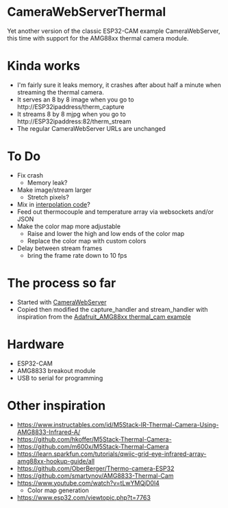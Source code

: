 # CameraWebServerThermal
Yet another version of the classic ESP32-CAM example CameraWebServer, this time with support for the AMG88xx thermal camera module.

# Kinda works
- I'm fairly sure it leaks memory, it crashes after about half a minute when streaming the thermal camera.
- It serves an 8 by 8 image when you go to http://ESP32ipaddress/therm_capture
- It streams 8 by 8 mjpg when you go to  http://ESP32ipaddress:82/therm_stream
- The regular CameraWebServer URLs are unchanged

# To Do
- Fix crash
  - Memory leak?
- Make image/stream larger
  - Stretch pixels?
- Mix in [interpolation code](https://github.com/adafruit/Adafruit_AMG88xx/tree/master/examples/thermal_cam_interpolate)?
- Feed out thermocouple and temperature array via websockets and/or JSON
- Make the color map more adjustable
  - Raise and lower the high and low ends of the color map
  - Replace the color map with custom colors
- Delay between stream frames
  - bring the frame rate down to 10 fps

# The process so far
- Started with [CameraWebServer](https://github.com/espressif/arduino-esp32/tree/master/libraries/ESP32/examples/Camera/CameraWebServer)
- Copied then modified the capture_handler and stream_handler with inspiration from the [Adafruit_AMG88xx thermal_cam example](https://github.com/adafruit/Adafruit_AMG88xx/blob/master/examples/thermal_cam/thermal_cam.ino)

# Hardware
- ESP32-CAM
- AMG8833 breakout module
- USB to serial for programming

# Other inspiration
- https://www.instructables.com/id/M5Stack-IR-Thermal-Camera-Using-AMG8833-Infrared-A/
- https://github.com/hkoffer/M5Stack-Thermal-Camera-
- https://github.com/m600x/M5Stack-Thermal-Camera
- https://learn.sparkfun.com/tutorials/qwiic-grid-eye-infrared-array-amg88xx-hookup-guide/all
- https://github.com/OberBerger/Thermo-camera-ESP32
- https://github.com/smartynov/AMG8833-Thermal-Cam
- https://www.youtube.com/watch?v=tLwYMQjD0l4
  - Color map generation
- https://www.esp32.com/viewtopic.php?t=7763
